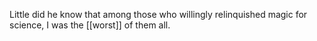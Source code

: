 Little did he know that among those who willingly relinquished magic for science, I was the [[worst]] of them all.